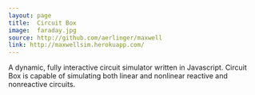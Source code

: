 ```yaml
---
layout: page
title:  Circuit Box
image:  faraday.jpg
source: http://github.com/aerlinger/maxwell
link: http://maxwellsim.herokuapp.com/
---
```


A dynamic, fully interactive circuit simulator written in Javascript. Circuit Box is capable of simulating both linear and nonlinear reactive and nonreactive circuits.
